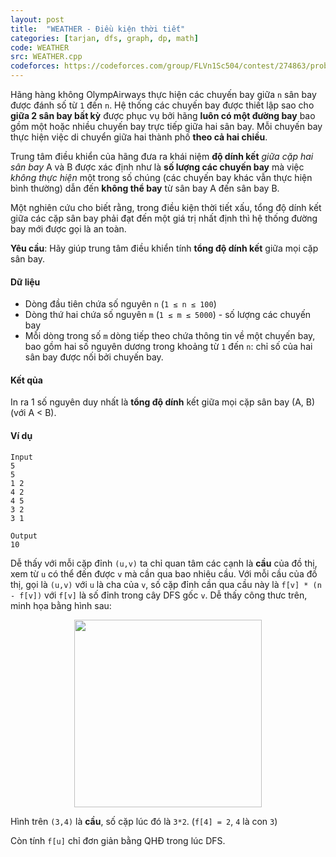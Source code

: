 ```yaml
---
layout: post
title:  "WEATHER - Điều kiện thời tiết"
categories: [tarjan, dfs, graph, dp, math]
code: WEATHER
src: WEATHER.cpp
codeforces: https://codeforces.com/group/FLVn1Sc504/contest/274863/problem/F
---
```



Hãng hàng không OlympAirways thực hiện các chuyến bay giữa `n` sân bay được đánh số từ `1` đến `n`. Hệ thống các chuyến bay được thiết lập sao cho **giữa 2 sân bay bất kỳ** được phục vụ bởi hãng **luôn có một đường bay** bao gồm một hoặc nhiều chuyến bay trực tiếp giữa hai sân bay. Mỗi chuyến bay thực hiện việc di chuyển giữa hai thành phố **theo cả hai chiều**.

Trung tâm điều khiển của hãng đưa ra khái niệm **độ dính kết** *giữa cặp hai sân bay* A và B được xác định như là **số lượng các chuyến bay** mà việc *không thực hiện* một trong số chúng (các chuyến bay khác vẫn thực hiện bình thường) dẫn đến **không thể bay** từ sân bay A đến sân bay B.

Một nghiên cứu cho biết rằng, trong điều kiện thời tiết xấu, tổng độ dính kết giữa các cặp sân bay phải đạt đến một giá trị nhất định thì hệ thống đường bay mới được gọi là an toàn.

**Yêu cầu**: Hãy giúp trung tâm điều khiển tính **tổng độ dính kết** giữa mọi cặp sân bay.

#### Dữ liệu

* Dòng đầu tiên chứa số nguyên `n` (`1 ≤ n ≤ 100`)
* Dòng thứ hai chứa số nguyên `m` (`1 ≤ m ≤ 5000`) - số lượng các chuyến bay
* Mỗi dòng trong số `m` dòng tiếp theo chứa thông tin về một chuyến bay, bao gồm hai số nguyên dương trong khoảng từ `1` đến `n`: chỉ số của hai sân bay được nối bởi chuyến bay.

#### Kết qủa

In ra 1 số nguyên duy nhất là **tổng độ dính** kết giữa mọi cặp sân bay (A, B) (với A < B).

#### Ví dụ

```
Input
5
5
1 2
4 2
4 5
3 2
3 1

Output
10
```

<!--more-->



Dễ thấy với mỗi cặp đỉnh `(u,v)` ta chỉ quan tâm các cạnh là **cầu** của đồ thị, xem từ `u` có thể đến được `v` mà cần qua bao nhiêu cầu. Với mỗi cầu của đồ thị, gọi là `(u,v)` với `u` là cha của `v`, số cặp đỉnh cần qua cầu này là `f[v] * (n - f[v])` với `f[v]` là số đỉnh trong cây DFS gốc `v`. Dễ thấy công thưc trên, minh họa bằng hình sau:

<p align="center"><img src="/static/img/posts/WEATHER.png" width="300px"></p>

Hình trên `(3,4)` là **cầu**, số cặp lúc đó là `3*2`. (`f[4] = 2`, `4` là con `3`)

Còn tính `f[u]` chỉ đơn giản bằng QHĐ trong lúc DFS.
